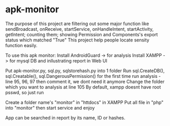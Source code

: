 # apk-monitor

The purpose of this project are filtering out some major function like sendBroadcast, onReceive, startService, onHandleIntent, startActivity, getIntent; counting them; showing Permission and Components's export status which matched "True"
This project help people locate sensity function easily.

To use this apk monitor:
Install AndroidGuard -> for analysis
Install XAMPP -> for mysql DB and inllustrating report in Web UI

Put apk-monitor.py, sql.py, sqlstorehash.py into 1 folder
Run sql.CreateDB(), sql.Creatable(), sql.DangerousPermission() for the first time run analysis - line 95, 96, 97
then comment it, we dont need it anymore
Change the folder which you want to analysis at line 105
By default, xampp doesnt have root psswd, so just run

Create a folder name's "monitor" in "httdocs" in XAMPP
Put all file in "php" into "monitor"
then start service and enjoy

App can be searched in report by its name, ID or hashes.
